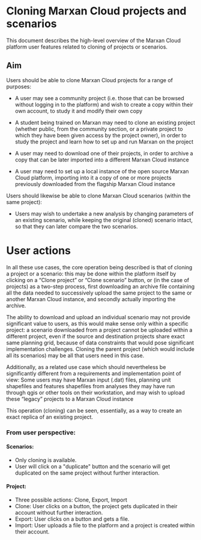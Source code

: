 # Cloning Marxan Cloud projects and scenarios

This document describes the high-level overview of the Marxan Cloud platform
user features related to cloning of projects or scenarios.

## Aim

Users should be able to clone Marxan Cloud projects for a range of purposes:

- A user may see a community project (i.e. those that can be browsed without
  logging in to the platform) and wish to create a copy within their own
  account, to study it and modify their own copy

- A student being trained on Marxan may need to clone an existing project
  (whether public, from the community section, or a private project to which
  they have been given access by the project owner), in order to study the
  project and learn how to set up and run Marxan on the project

- A user may need to download one of their projects, in order to archive a copy
  that can be later imported into a different Marxan Cloud instance

- A user may need to set up a local instance of the open source Marxan Cloud
  platform, importing into it a copy of one or more projects previously
  downloaded from the flagship Marxan Cloud instance

Users should likewise be able to clone Marxan Cloud scenarios (within the same
project):

- Users may wish to undertake a new analysis by changing parameters of an
  existing scenario, while keeping the original (cloned) scenario intact, so
  that they can later compare the two scenarios.

# User actions

In all these use cases, the core operation being described is that of cloning a
project or a scenario: this may be done within the platform itself by clicking
on a “Clone project” or “Clone scenario” button, or (in the case of projects) as
a two-step process, first downloading an archive file containing all the data
needed to successively upload the same project to the same or another Marxan
Cloud instance, and secondly actually importing the archive.

The ability to download and upload an individual scenario may not provide
significant value to users, as this would make sense only within a specific
project: a scenario downloaded from a project cannot be uploaded within a
different project, even if the source and destination projects share exact same
planning grid, because of data constraints that would pose significant
implementation challenges. Cloning the parent project (which would include all
its scenarios) may be all that users need in this case.

Additionally, as a related use case which should nevertheless be significantly
different from a requirements and implementation point of view: Some users may
have Marxan input (.dat) files, planning unit shapefiles and features shapefiles
from analyses they may have run through qgis or other tools on their
workstation, and may wish to upload these “legacy” projects to a Marxan Cloud
instance

This operation (cloning) can be seen, essentially, as a way to create an exact 
replica of an existing project.

### From user perspective:

#### Scenarios:

* Only cloning is available.
* User will click on a "duplicate" button and the scenario will get duplicated
  on the same project without further interaction.

#### Project:

* Three possible actions: Clone, Export, Import
* Clone: User clicks on a button, the project gets duplicated in their account
  without further interaction.
* Export: User clicks on a button and gets a file.
* Import: User uploads a file to the platform and a project is created within
  their account.
